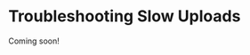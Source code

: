 <!--
{
  "name": "Slow Uploads",
  "category": "5f18d210c4a59be9e3cf8136",
  "priority": 900
}
-->
# Troubleshooting Slow Uploads

Coming soon!